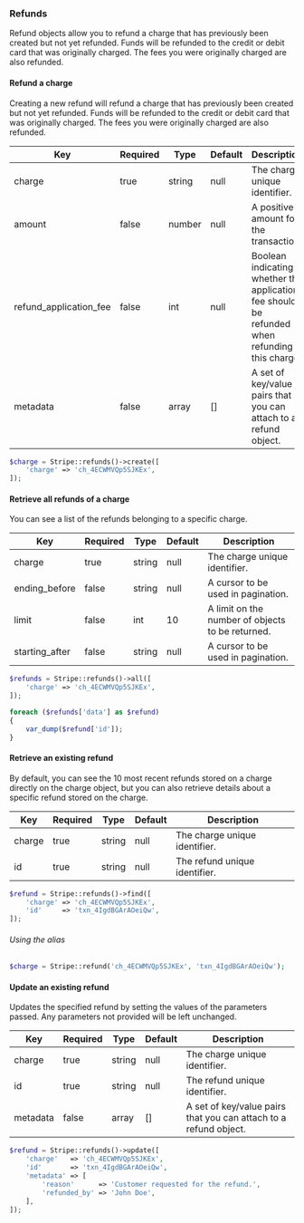 ### Refunds

Refund objects allow you to refund a charge that has previously been created but not yet refunded. Funds will be refunded to the credit or debit card that was originally charged. The fees you were originally charged are also refunded.

#### Refund a charge

Creating a new refund will refund a charge that has previously been created but not yet refunded. Funds will be refunded to the credit or debit card that was originally charged. The fees you were originally charged are also refunded.

Key                    | Required | Type   | Default | Description
---------------------- | -------- | ------ | ------- | -------------------------
charge                 | true     | string | null    | The charge unique identifier.
amount                 | false    | number | null    | A positive amount for the transaction.
refund_application_fee | false    | int    | null    | Boolean indicating whether the application fee should be refunded when refunding this charge.
metadata               | false    | array  | []      | A set of key/value pairs that you can attach to a refund object.

```php
$charge = Stripe::refunds()->create([
	'charge' => 'ch_4ECWMVQp5SJKEx',
]);
```

#### Retrieve all refunds of a charge

You can see a list of the refunds belonging to a specific charge.

Key            | Required | Type   | Default | Description
-------------- | -------- | ------ | ------- | ---------------------------------
charge         | true     | string | null    | The charge unique identifier.
ending_before  | false    | string | null    | A cursor to be used in pagination.
limit          | false    | int    | 10      | A limit on the number of objects to be returned.
starting_after | false    | string | null    | A cursor to be used in pagination.

```php
$refunds = Stripe::refunds()->all([
	'charge' => 'ch_4ECWMVQp5SJKEx',
]);

foreach ($refunds['data'] as $refund)
{
	var_dump($refund['id']);
}
```

#### Retrieve an existing refund

By default, you can see the 10 most recent refunds stored on a charge directly on the charge object, but you can also retrieve details about a specific refund stored on the charge.

Key    | Required | Type   | Default | Description
------ | -------- | ------ | ------- | -----------------------------------------
charge | true     | string | null    | The charge unique identifier.
id     | true     | string | null    | The refund unique identifier.

```php
$refund = Stripe::refunds()->find([
	'charge' => 'ch_4ECWMVQp5SJKEx',
	'id'     => 'txn_4IgdBGArAOeiQw',
]);
```

###### Using the alias

```php
$charge = Stripe::refund('ch_4ECWMVQp5SJKEx', 'txn_4IgdBGArAOeiQw');
```

#### Update an existing refund

Updates the specified refund by setting the values of the parameters passed. Any parameters not provided will be left unchanged.

Key      | Required | Type   | Default | Description
-------- | -------- | ------ | ------- | ---------------------------------------
charge   | true     | string | null    | The charge unique identifier.
id       | true     | string | null    | The refund unique identifier.
metadata | false    | array  | []      | A set of key/value pairs that you can attach to a refund object.

```php
$refund = Stripe::refunds()->update([
	'charge'   => 'ch_4ECWMVQp5SJKEx',
	'id'       => 'txn_4IgdBGArAOeiQw',
	'metadata' => [
		'reason'      => 'Customer requested for the refund.',
		'refunded_by' => 'John Doe',
	],
]);
```
